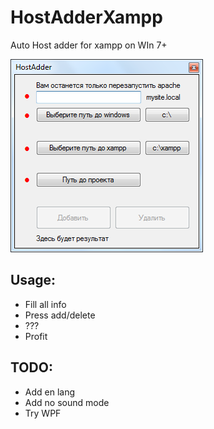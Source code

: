 # HostAdderXampp
Auto Host adder for xampp on WIn 7+

![ScreenShot](screenshot.png)

## Usage:
* Fill all info
* Press add/delete
* ???
* Profit

## TODO:
* Add en lang
* Add no sound mode
* Try WPF
